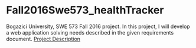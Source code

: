 # Fall2016Swe573_healthTracker

Bogazici University, SWE 573 Fall 2016 project.
In this project, I will develop a web application solving needs described in the given requirements document.
[Project Description](https://github.com/Mephala/Fall2016Swe573_healthTracker/blob/master/SWE573_projectdescription.pdf)


